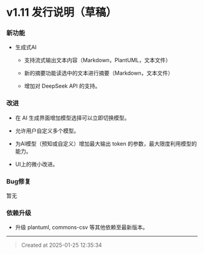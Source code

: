 # v1.11  发行说明（草稿）

### 新功能

* 生成式AI

	* 支持流式输出文本内容（Markdown，PlantUML，文本文件）

	* 新的摘要功能读选中的文本进行摘要（Markdown，文本文件）

	* 增加对 DeepSeek API 的支持。

### 改进

* 在 AI 生成界面增加模型选择可以立即切换模型。

* 允许用户自定义多个模型。

* 为AI模型（预知或自定义）增加最大输出 token 的参数，最大限度利用模型的能力。

* UI上的微小改进。

### Bug修复

暂无

### 依赖升级

* 升级 plantuml, commons-csv 等其他依赖至最新版本。

---
> Created at 2025-01-25 12:35:34
